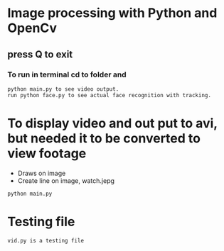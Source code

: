 # Image processing with Python and OpenCv 
## press Q to exit

### To run in terminal cd to folder and
```
python main.py to see video output.
run python face.py to see actual face recognition with tracking. 
```

# To display video and out put to avi, but needed it to be converted to view footage
* Draws on image
* Create line on image, watch.jepg
```
python main.py
```
# Testing file
```
vid.py is a testing file
```